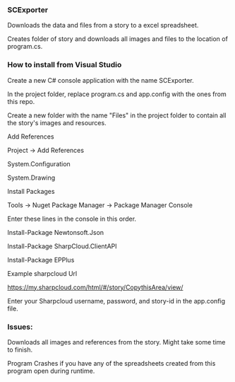 ### SCExporter
Downloads the data and files from a story to a excel spreadsheet.

Creates folder of story and downloads all images and files to the location of program.cs.

### How to install from Visual Studio

Create a new C# console application with the name SCExporter.

In the project folder, replace program.cs and app.config with the ones from this repo.

Create a new folder with the name "Files" in the project folder to contain all the story's images and resources.

Add References

Project -> Add References

System.Configuration

System.Drawing

Install Packages

Tools -> Nuget Package Manager -> Package Manager Console 

Enter these lines in the console in this order.

Install-Package Newtonsoft.Json

Install-Package SharpCloud.ClientAPI

Install-Package EPPlus

Example sharpcloud Url

https://my.sharpcloud.com/html/#/story/CopythisArea/view/

Enter your Sharpcloud username, password, and story-id in the app.config file.

### Issues: 
Downloads all images and references from the story. Might take some time to finish.

Program Crashes if you have any of the spreadsheets created from this program open during runtime.
